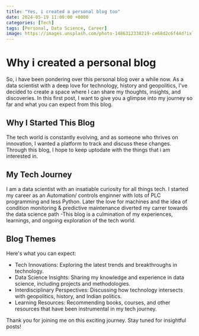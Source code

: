 ```yaml
---
title: "Yes, i created a personal blog too"
date: 2024-05-19 11:00:00 +0000
categories: [Tech]
tags: [Personal, Data Science, Career]
image: https://images.unsplash.com/photo-1486312338219-ce68d2c6f44d?ixlib=rb-4.0.3&auto=format&fit=crop&w=1200&q=80
---
```


# Why i created a personal blog

So, i have been pondering over this personal blog over a while now. As a data scientist with a deep love for technology, history and geopolitics, I've decided to create a space where I can share my thoughts, insights, and discoveries. In this first post, I want to give you a glimpse into my journey so far and what you can expect from this blog.

## Why I Started This Blog
The tech world is constantly evolving, and as someone who thrives on innovation, I wanted a platform to track and discuss these changes. Through this blog, I hope to keep uptodate with the things that i am interested in. 

## My Tech Journey
I am a data scientist with an insatiable curiosity for all things tech. I started my career as an Automation/ controls enginner with lots of PLC programming and less Python. Later the love for machines and the idea of condition monitoring &  predictive maintenance diverted my carrer towards the data science path -This blog is a culmination of my experiences, learnings, and ongoing exploration of the tech world.

## Blog Themes
Here's what you can expect:

* Tech Innovations: Exploring the latest trends and breakthroughs in technology.
* Data Science Insights: Sharing my knowledge and experience in data science, including projects and methodologies.
* Interdisciplinary Perspectives: Discussing how technology intersects with geopolitics, history, and Indian politics.
* Learning Resources: Recommending books, courses, and other resources that have been instrumental in my tech journey.


Thank you for joining me on this exciting journey. Stay tuned for insightful posts!